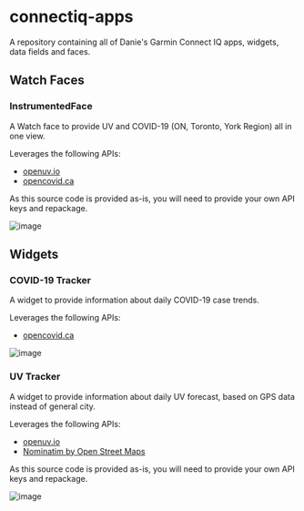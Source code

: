 # connectiq-apps
A repository containing all of Danie's Garmin Connect IQ apps, widgets, data fields and faces.

## Watch Faces

### InstrumentedFace

A Watch face to provide UV and COVID-19 (ON, Toronto, York Region) all in one view.

Leverages the following APIs:
- [openuv.io](https://openuv.io) 
- [opencovid.ca](https://opencovid.ca)

As this source code is provided as-is, you will need to provide your own API keys and repackage.

![image](https://user-images.githubusercontent.com/845913/132935891-494f5fd6-bbaf-4ab2-aed3-05c1ce387788.png)

## Widgets

### COVID-19 Tracker

A widget to provide information about daily COVID-19 case trends.

Leverages the following APIs:
- [opencovid.ca](https://opencovid.ca)

![image](https://user-images.githubusercontent.com/845913/133005270-0090026b-d95a-4c07-837c-e8ad11f5e262.png)


### UV Tracker

A widget to provide information about daily UV forecast, based on GPS data instead of general city.

Leverages the following APIs:
- [openuv.io](https://openuv.io) 
- [Nominatim by Open Street Maps](https://nominatim.openstreetmap.org)

As this source code is provided as-is, you will need to provide your own API keys and repackage.

![image](https://user-images.githubusercontent.com/845913/132143997-38adef16-2121-4508-a8b8-c600248a4891.png)


